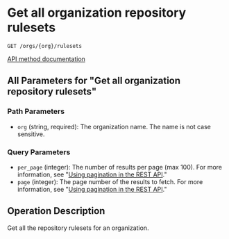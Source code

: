 # Get all organization repository rulesets

`GET /orgs/{org}/rulesets`

[API method documentation](https://docs.github.com/rest/orgs/rules#get-all-organization-repository-rulesets)

## All Parameters for "Get all organization repository rulesets"

### Path Parameters

- `org` (string, required): The organization name. The name is not case sensitive.
### Query Parameters

- `per_page` (integer): The number of results per page (max 100). For more information, see "[Using pagination in the REST API](https://docs.github.com/rest/using-the-rest-api/using-pagination-in-the-rest-api)."
- `page` (integer): The page number of the results to fetch. For more information, see "[Using pagination in the REST API](https://docs.github.com/rest/using-the-rest-api/using-pagination-in-the-rest-api)."

## Operation Description

Get all the repository rulesets for an organization.
